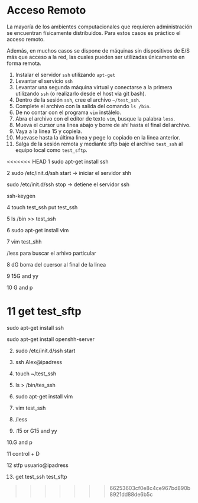 # Acceso Remoto

La mayoría de los ambientes computacionales que requieren administración se encuentran físicamente distribuidos.
Para estos casos es práctico el acceso remoto.

Además, en muchos casos se dispone de máquinas sin dispositivos de E/S más que acceso a la red, las cuales pueden ser utilizadas únicamente en forma remota.

1. Instalar el servidor `ssh` utilizando `apt-get`
2. Levantar el servicio `ssh`
3. Levantar una segunda máquina virtual y conectarse a la primera utilizando `ssh`
  (o realizarlo desde el host via git bash).
4. Dentro de la sesión `ssh`, cree el archivo `~/test_ssh`.
5. Complete el archivo con la salida del comando `ls /bin`.
6. De no contar con el programa `vim` instálelo.
7. Abra el archivo con el editor de texto `vim`, busque la palabra `less`.
8. Mueva el cursor una linea abajo y borre de ahí hasta el final del archivo.
9. Vaya a la linea 15 y copiela.
10. Muevase hasta la última linea y pege lo copiado en la linea anterior.
11. Salga de la sesión remota y mediante sftp baje el archivo `test_ssh` al equipo local como `test_sftp`.

<<<<<<< HEAD
1 sudo apt-get install ssh

2 sudo /etc/init.d/ssh start -> iniciar el servidor shh

  sudo /etc/init.d/ssh stop -> detiene el servidor ssh 

  ssh-keygen 

4 touch test_ssh
 put test_ssh

5 ls /bin >> test_ssh

6 sudo apt-get install vim

7 vim test_shh 

 /less para buscar el arhivo particular

8 dG borra del cuersor al final de la linea

9 15G and yy

10 G and p 

11 get test_sftp
=======
sudo apt-get install ssh

sudo apt-get install openshh-server

2. sudo /etc/init.d/ssh start

3. ssh Alex@ipadress 

4. touch ~/test_ssh

5. ls > /bin/tes_ssh

6. sudo apt-get install vim

7. vim test_ssh

8. /less

9. :15 or G15 and yy

10.G and p

11 control + D

12 stfp usuario@ipadress

13. get test_ssh test_sftp


>>>>>>> 66253603cf0e8c4ce967bd890b8921dd88de6b5c
